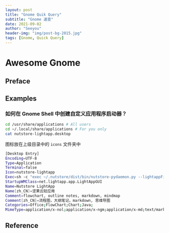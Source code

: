 ```yaml
---
layout: post
title: "Gnome Quik Query"
subtitle: "Gnome 速查"
date: 2021-09-02
author: "Seeyou"
header-img: "img/post-bg-2015.jpg"
tags: [Gnome, Quick Query]
---
```


# Awesome Gnome

## Preface
## Examples

### 如何在 Gnome Shell 中创建自定义应用程序启动器？

```sh
cd /usr/share/applications # All users
cd ~/.local/share/applications # For you only
cat nutstore-lightapp.desktop
```

图标放在上级目录中的 `icons` 文件夹中

```sh
[Desktop Entry]
Encoding=UTF-8
Type=Application
Terminal=false
Icon=nutstore-lightapp
Exec=sh -c "exec ~/.nutstore/dist/bin/nutstore-pydaemon.py --lightappFilePath %f"
StartupWMClass=net.lightapp.app.LightAppGUI
Name=Nutstore LightApp
Name[zh_CN]=坚果云轻应用
Comment=flowchart, outline notes, markdown, mindmap
Comment[zh_CN]=流程图，大纲笔记，markdown, 思维导图
Categories=Office;FlowChart;Chart;Java;
MimeType=application/x-nol;application/x-ngm;application/x-md;text/markdown;text/x-markdown;application/x-nbmx
```

## Reference

